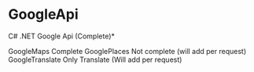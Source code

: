 GoogleApi
=========

C# .NET Google Api (Complete)*

GoogleMaps Complete
GooglePlaces Not complete (will add per request)
GoogleTranslate Only Translate (Will add per request)

